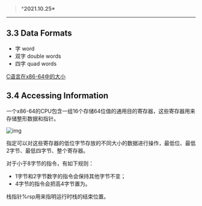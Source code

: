 > ***2021.10.25\***

------

## 3.3 Data Formats

- 字 word
- 双字 double words
- 四字 quad words

[C语言在x86-64中的大小](https://www.notion.so/9e94535a96ee466fb265ad283b00efce)

## 3.4 Accessing Information

一个x86-64的CPU包含一组16个存储64位值的通用目的寄存器，这些寄存器用来存储整形数据和指针。

![img](https://s3.us-west-2.amazonaws.com/secure.notion-static.com/1b5617e4-e43d-4ed4-b7e7-2ba5086be553/Untitled.png?X-Amz-Algorithm=AWS4-HMAC-SHA256&X-Amz-Credential=AKIAT73L2G45O3KS52Y5%2F20211026%2Fus-west-2%2Fs3%2Faws4_request&X-Amz-Date=20211026T031443Z&X-Amz-Expires=86400&X-Amz-Signature=321db7404a22f828d6b41a7725eb7be8c1be7cb03accc6afc0088c9c21c9ef11&X-Amz-SignedHeaders=host&response-content-disposition=filename%20%3D%22Untitled.png%22)

指定可以对这些寄存器的低位字节存放的不同大小的数据进行操作，最低位、最低2字节、最低四字节、整个寄存器。

对于小于8字节的指令，有如下规则：

- 1字节和2字节数字的指令会保持其他字节不变；
- 4字节的指令会把高4字节置为。

栈指针%rsp用来指明运行时栈的结束位置。

